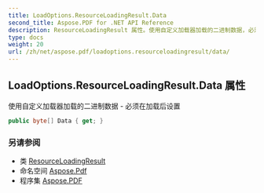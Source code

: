 ```yaml
---
title: LoadOptions.ResourceLoadingResult.Data
second_title: Aspose.PDF for .NET API Reference
description: ResourceLoadingResult 属性。使用自定义加载器加载的二进制数据，必须在加载后设置
type: docs
weight: 20
url: /zh/net/aspose.pdf/loadoptions.resourceloadingresult/data/
---
```

## LoadOptions.ResourceLoadingResult.Data 属性

使用自定义加载器加载的二进制数据 - 必须在加载后设置

```csharp
public byte[] Data { get; }
```

### 另请参阅

* 类 [ResourceLoadingResult](../)
* 命名空间 [Aspose.Pdf](../../../aspose.pdf/)
* 程序集 [Aspose.PDF](../../../)